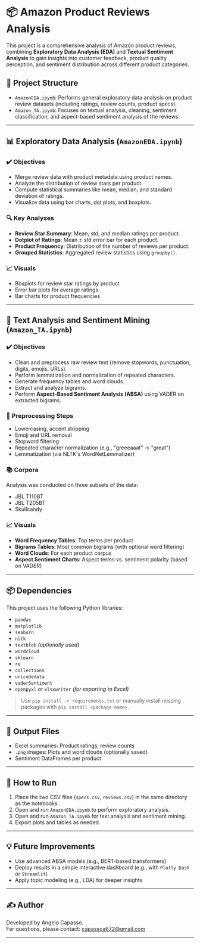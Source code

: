 # 📦 Amazon Product Reviews Analysis

This project is a comprehensive analysis of Amazon product reviews, combining **Exploratory Data Analysis (EDA)** and **Textual Sentiment Analysis** to gain insights into customer feedback, product quality perception, and sentiment distribution across different product categories.

## 📁 Project Structure

- `AmazonEDA.ipynb`: Performs general exploratory data analysis on product review datasets (including ratings, review counts, product specs).
- `Amazon_TA.ipynb`: Focuses on textual analysis, cleaning, sentiment classification, and aspect-based sentiment analysis of the reviews.

---

## 📊 Exploratory Data Analysis (`AmazonEDA.ipynb`)

### ✔️ Objectives
- Merge review data with product metadata using product names.
- Analyze the distribution of review stars per product.
- Compute statistical summaries like mean, median, and standard deviation of ratings.
- Visualize data using bar charts, dot plots, and boxplots.

### 🔍 Key Analyses
- **Review Star Summary**: Mean, std, and median ratings per product.
- **Dotplot of Ratings**: Mean ± std error bar for each product.
- **Product Frequency**: Distribution of the number of reviews per product.
- **Grouped Statistics**: Aggregated review statistics using `groupby()`.

### 📈 Visuals
- Boxplots for review star ratings by product
- Error bar plots for average ratings
- Bar charts for product frequencies

---

## 🧠 Text Analysis and Sentiment Mining (`Amazon_TA.ipynb`)

### ✔️ Objectives
- Clean and preprocess raw review text (remove stopwords, punctuation, digits, emojis, URLs).
- Perform lemmatization and normalization of repeated characters.
- Generate frequency tables and word clouds.
- Extract and analyze bigrams.
- Perform **Aspect-Based Sentiment Analysis (ABSA)** using VADER on extracted bigrams.

### 🔧 Preprocessing Steps
- Lowercasing, accent stripping
- Emoji and URL removal
- Stopword filtering
- Repeated character normalization (e.g., "greeeaaat" → "great")
- Lemmatization (via NLTK's WordNetLemmatizer)

### 📚 Corpora
Analysis was conducted on three subsets of the data:
- JBL T110BT
- JBL T205BT
- Skullcandy

### 📈 Visuals
- **Word Frequency Tables**: Top terms per product
- **Bigrams Tables**: Most common bigrams (with optional word filtering)
- **Word Clouds**: For each product corpus
- **Aspect Sentiment Charts**: Aspect terms vs. sentiment polarity (based on VADER)

---

## 📦 Dependencies

This project uses the following Python libraries:

- `pandas`
- `matplotlib`
- `seaborn`
- `nltk`
- `textblob` *(optionally used)*
- `wordcloud`
- `sklearn`
- `re`
- `collections`
- `unicodedata`
- `vaderSentiment`
- `openpyxl` or `xlsxwriter` *(for exporting to Excel)*

> Use `pip install -r requirements.txt` or manually install missing packages with `pip install <package-name>`.

---

## 📁 Output Files

- Excel summaries: Product ratings, review counts
- `.png` images: Plots and word clouds (optionally saved)
- Sentiment DataFrames per product

---

## 🚀 How to Run

1. Place the two CSV files (`specs.csv`, `reviews.csv`) in the same directory as the notebooks.
2. Open and run `AmazonEDA.ipynb` to perform exploratory analysis.
3. Open and run `Amazon_TA.ipynb` for text analysis and sentiment mining.
4. Export plots and tables as needed.

---

## 💡 Future Improvements

- Use advanced ABSA models (e.g., BERT-based transformers)
- Deploy results in a simple interactive dashboard (e.g., with `Plotly Dash` or `Streamlit`)
- Apply topic modeling (e.g., LDA) for deeper insights

---

## ✍️ Author

Developed by Angelo Capasso.  
For questions, please contact: capassoa672@gmail.com

---

